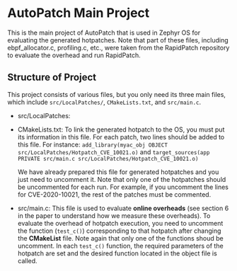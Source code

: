 # AutoPatch Main Project

This is the main project of AutoPatch that is used in Zephyr OS for evaluating the generated hotpatches. Note that part of these files, including ebpf_allocator.c, profiling.c, etc., were taken from the RapidPatch repository to evaluate the overhead and run RapidPatch.

## Structure of Project

This project consists of various files, but you only need its three main files, which include `src/LocalPatches/`, `CMakeLists.txt`, and `src/main.c`.

- src/LocalPatches:

  
- CMakeLists.txt: To link the generated hotpatch to the OS, you must put its information in this file. For each patch, two lines should be added to this file.
  For instance: `add_library(myac_obj OBJECT src/LocalPatches/Hotpatch_CVE_10021.o)` and
                `target_sources(app PRIVATE src/main.c src/LocalPatches/Hotpatch_CVE_10021.o)`

  We have already prepared this file for generated hotpatches and you just need to uncomment it. Note that only one of the hotpatches should be uncommented for each run. For example, if you uncomment the lines for CVE-2020-10021, the rest of the patches must be commented.

- src/main.c: This file is used to evaluate **online overheads** (see section 6 in the paper to understand how we measure these overheads). To evaluate the overhead of hotpatch execution, you need to uncomment the function (`test_c()`) corresponding to that hotpatch after changing the **CMakeList** file. Note again that only one of the functions shoud be uncomment. In each `test_c()` function, the required parameters of the hotpatch are set and the desired function located in the object file is called.





